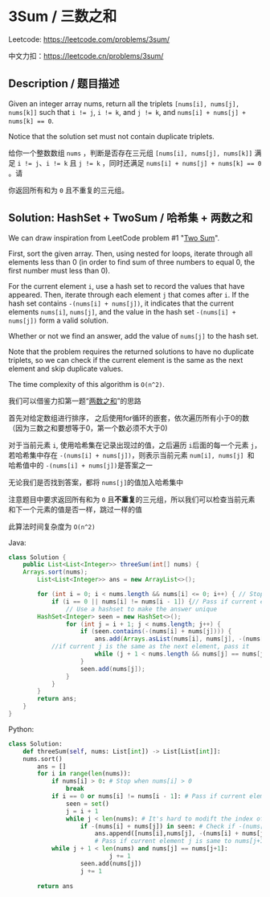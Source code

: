 # 3Sum / 三数之和

Leetcode: https://leetcode.com/problems/3sum/

中文力扣：https://leetcode.cn/problems/3sum/

## Description / 题目描述

Given an integer array nums, return all the triplets `[nums[i], nums[j], nums[k]]` such that `i != j`, `i != k`, and `j != k`, and `nums[i] + nums[j] + nums[k] == 0`.

Notice that the solution set must not contain duplicate triplets.

给你一个整数数组 `nums` ，判断是否存在三元组 `[nums[i], nums[j], nums[k]]` 满足 `i != j`、`i != k` 且 `j != k` ，同时还满足 `nums[i] + nums[j] + nums[k] == 0` 。请

你返回所有和为 `0` 且不重复的三元组。

## Solution: HashSet + TwoSum / 哈希集 + 两数之和

We can draw inspiration from LeetCode problem #1 "[Two Sum](/Solution/0001_Two_Sum.md)".

First, sort the given array. Then, using nested for loops, iterate through all elements less than 0 (in order to find sum of three numbers to equal 0, the first number must less than 0).

For the current element `i`, use a hash set to record the values that have appeared. Then, iterate through each element `j` that comes after `i`. If the hash set contains `-(nums[i] + nums[j])`, it indicates that the current elements `nums[i]`, `nums[j]`, and the value in the hash set `-(nums[i] + nums[j])` form a valid solution.

Whether or not we find an answer, add the value of `nums[j]` to the hash set.

Note that the problem requires the returned solutions to have no duplicate triplets, so we can check if the current element is the same as the next element and skip duplicate values.

The time complexity of this algorithm is `O(n^2)`.

我们可以借鉴力扣第一题“[两数之和](/Solution/0001_Two_Sum.md)”的思路

首先对给定数组进行排序， 之后使用for循环的嵌套，依次遍历所有小于0的数（因为三数之和要想等于0，第一个数必须不大于0)

对于当前元素 `i`, 使用哈希集在记录出现过的值，之后遍历 `i`后面的每一个元素 `j`，若哈希集中存在 `-(nums[i] + nums[j])`，则表示当前元素 `num[i], nums[j] `和 哈希值中的 `-(nums[i] + nums[j])`是答案之一

无论我们是否找到答案，都将 `nums[j]`的值加入哈希集中

注意题目中要求返回所有和为 `0` 且**不重复**的三元组，所以我们可以检查当前元素和下一个元素的值是否一样，跳过一样的值

此算法时间复杂度为 `O(n^2)`

Java:

```java
class Solution {
    public List<List<Integer>> threeSum(int[] nums) {
	Arrays.sort(nums);
        List<List<Integer>> ans = new ArrayList<>();

        for (int i = 0; i < nums.length && nums[i] <= 0; i++) { // Stop when nums[i] > 0
            if (i == 0 || nums[i] != nums[i - 1]) {// Pass if current element is the same as the one before
              	// Use a hashset to make the answer unique
		HashSet<Integer> seen = new HashSet<>();
                for (int j = i + 1; j < nums.length; j++) {
                    if (seen.contains(-(nums[i] + nums[j]))) {
                        ans.add(Arrays.asList(nums[i], nums[j], -(nums[i] + nums[j])));
			//if current j is the same as the next element, pass it
                        while (j + 1 < nums.length && nums[j] == nums[j + 1]) j++;
                    }
                    seen.add(nums[j]);
                }
            }
        }
        return ans;
    }
}

```

Python:

```python
class Solution:
    def threeSum(self, nums: List[int]) -> List[List[int]]:
	nums.sort()
        ans = []
        for i in range(len(nums)):
            if nums[i] > 0: # Stop when nums[i] > 0
                break
            if i == 0 or nums[i] != nums[i - 1]: # Pass if current element is the same as the one before
                seen = set()
                j = i + 1
                while j < len(nums): # It's hard to modift the index of the for loop in python, so it's better to use a while loop here
                    if -(nums[i] + nums[j]) in seen: # Check if -(nums[i] + nums[j]) exists
                        ans.append([nums[i],nums[j], -(nums[i] + nums[j])])
                      	# Pass if current element j is same to nums[j+1]
			while j + 1 < len(nums) and nums[j] == nums[j+1]:
                            j += 1
                    seen.add(nums[j])
                    j += 1
  
        return ans

```
